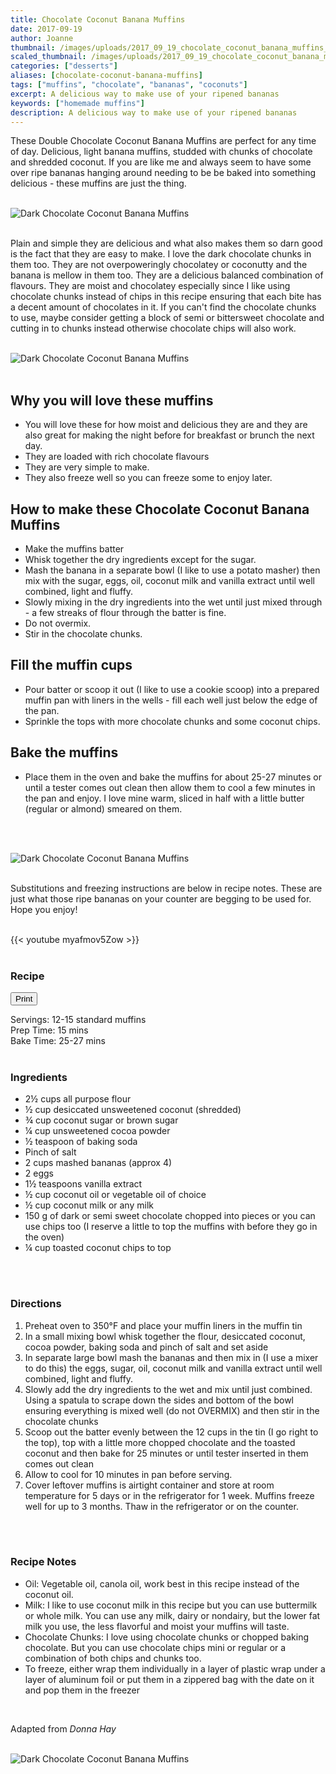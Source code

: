 ```yaml
---
title: Chocolate Coconut Banana Muffins
date: 2017-09-19
author: Joanne
thumbnail: /images/uploads/2017_09_19_chocolate_coconut_banana_muffins_1.jpg
scaled_thumbnail: /images/uploads/2017_09_19_chocolate_coconut_banana_muffins_0.jpg
categories: ["desserts"]
aliases: [chocolate-coconut-banana-muffins]
tags: ["muffins", "chocolate", "bananas", "coconuts"]
excerpt: A delicious way to make use of your ripened bananas
keywords: ["homemade muffins"]
description: A delicious way to make use of your ripened bananas
---
```

<span class="blog-text">

These Double Chocolate Coconut Banana Muffins are perfect for any time of day. Delicious, light banana muffins, studded with chunks of chocolate and shredded coconut. If you are like me and always seem to have some over ripe bananas hanging around needing to be be baked into something delicious - these muffins are just the thing.
</br>
</br>

![Dark Chocolate Coconut Banana Muffins](/images/uploads/2017_09_19_chocolate_coconut_banana_muffins_2.jpg)
</br>
</br>

Plain and simple they are delicious and what also makes them so darn good is the fact that they are easy to make. I love the dark chocolate chunks in them too. They are not overpoweringly chocolatey or coconutty and the banana is mellow in them too. They are a delicious balanced combination of flavours. They are moist and chocolatey especially since I like using chocolate chunks instead of chips in this recipe ensuring that each bite has a decent amount of chocolates in it. If you can't find the chocolate chunks to use, maybe consider getting a block of semi or bittersweet chocolate and cutting in to chunks instead otherwise chocolate chips will also work. 
</br>
</br>

![Dark Chocolate Coconut Banana Muffins](/images/uploads/2017_09_19_chocolate_coconut_banana_muffins_3.jpg)
</br>
</br>

## Why you will love these muffins
* You will love these for how moist and delicious they are and they are also great for making the night before for breakfast or brunch the next day. 
* They are loaded with rich chocolate flavours 
* They are very simple to make. 
* They also freeze well so you can freeze some to enjoy later.

## How to make these Chocolate Coconut Banana Muffins
* Make the muffins batter
* Whisk together the dry ingredients except for the sugar. 
* Mash the banana in a separate bowl (I like to use a potato masher) then mix with the sugar, eggs, oil, coconut milk and vanilla extract until well combined, light and fluffy.
* Slowly mixing in the dry ingredients into the wet until just mixed through - a few streaks of flour through the batter is fine.
* Do not overmix.
* Stir in the chocolate chunks.

## Fill the muffin cups

* Pour batter or scoop it out (I like to use a cookie scoop) into a prepared muffin pan with liners in the wells - fill each well just below the edge of the pan. 
* Sprinkle the tops with more chocolate chunks and some coconut chips. 

## Bake the muffins

* Place them in the oven and bake the muffins for about 25-27 minutes or until a tester comes out clean then allow them to cool a few minutes in the pan and enjoy. I love mine warm, sliced in half with a little butter (regular or almond) smeared on them.
</br>
</br>

![Dark Chocolate Coconut Banana Muffins](/images/uploads/2017_09_19_chocolate_coconut_banana_muffins_4.jpg)
</br>
</br>

Substitutions and freezing instructions are below in recipe notes. These are just what those ripe bananas on your counter are begging to be used for. Hope you enjoy! 
</br>
</br>

{{< youtube myafmov5Zow >}}
</br>
</br>
</span>

### Recipe
<div print_button><form>
<input type="button" value="Print" class="btn__print" onClick="window.print()">
</form></div>

<div>Servings: <span itemprop="recipeYield">12-15 standard muffins</div>
<div>Prep Time: <meta itemprop="prepTime" content="PT15M">15 mins</div>
<div>Bake Time: <meta itemprop="cookTime" content="PT27M">25-27 mins</div>
</br>

### Ingredients

* <span itemprop="recipeIngredient">2½ cups all purpose flour</span>
* <span itemprop="recipeIngredient">½ cup desiccated unsweetened coconut (shredded) </span>
* <span itemprop="recipeIngredient">¾ cup coconut sugar or brown sugar</span>
* <span itemprop="recipeIngredient">¼ cup unsweetened cocoa powder </span>
* <span itemprop="recipeIngredient">½ teaspoon of baking soda</span>
* <span itemprop="recipeIngredient">Pinch of salt</span>
* <span itemprop="recipeIngredient">2 cups mashed bananas (approx 4)</span>
* <span itemprop="recipeIngredient">2 eggs</span>
* <span itemprop="recipeIngredient">1½ teaspoons vanilla extract</span>
* <span itemprop="recipeIngredient">½ cup coconut oil or vegetable oil of choice</span>
* <span itemprop="recipeIngredient">½ cup coconut milk or any milk </span>
* <span itemprop="recipeIngredient">150 g of dark or semi sweet chocolate chopped into pieces or you can use chips too (I reserve a little to top the muffins with before they go in the oven)</span>
* <span itemprop="recipeIngredient">¼ cup toasted coconut chips to top</span>
</br>
</br>

### Directions

1. Preheat oven to 350°F and place your muffin liners in the muffin tin
1. In a small mixing bowl whisk together the flour, desiccated coconut, cocoa powder, baking soda and pinch of salt and set aside
1. In separate large bowl mash the bananas and then mix in (I use a mixer to do this) the eggs, sugar, oil, coconut milk and vanilla extract until well combined, light and fluffy.
1. Slowly add the dry ingredients to the wet and mix until just combined. Using a spatula to scrape down the sides and bottom of the bowl ensuring everything is mixed well (do not OVERMIX) and then stir in the chocolate chunks
1. Scoop out the batter evenly between the 12 cups in the tin (I go right to the top), top with a little more chopped chocolate and the toasted coconut and then bake for 25 minutes or until tester inserted in them comes out clean
1. Allow to cool for 10 minutes in pan before serving.
1. Cover leftover muffins is airtight container and store at room temperature for 5 days or in the refrigerator for 1 week. Muffins freeze well for up to 3 months. Thaw in the refrigerator or on the counter.
</br>
</br>

### Recipe Notes
* Oil: Vegetable oil, canola oil, work best in this recipe instead of the coconut oil. 
* Milk: I like to use coconut milk in this recipe but you can use buttermilk or whole milk. You can use any milk, dairy or nondairy, but the lower fat milk you use, the less flavorful and moist your muffins will taste.
* Chocolate Chunks: I love using chocolate chunks or chopped baking chocolate. But you can use chocolate chips mini or regular or a combination of both chips and chunks too. 
* To freeze, either wrap them individually in a layer of plastic wrap under a layer of aluminum foil or put them in a zippered bag with the date on it and pop them in the freezer
</br>

Adapted from _Donna Hay_
</br>
</br>

![Dark Chocolate Coconut Banana Muffins](/images/uploads/2017_09_19_chocolate_coconut_banana_muffins_5.jpg)